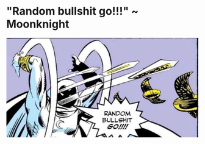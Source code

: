 # "Random bullshit go!!!" ~ Moonknight
![alt](https://github.com/Nodgar/Proyectos/blob/main/moonknight.jpg)

